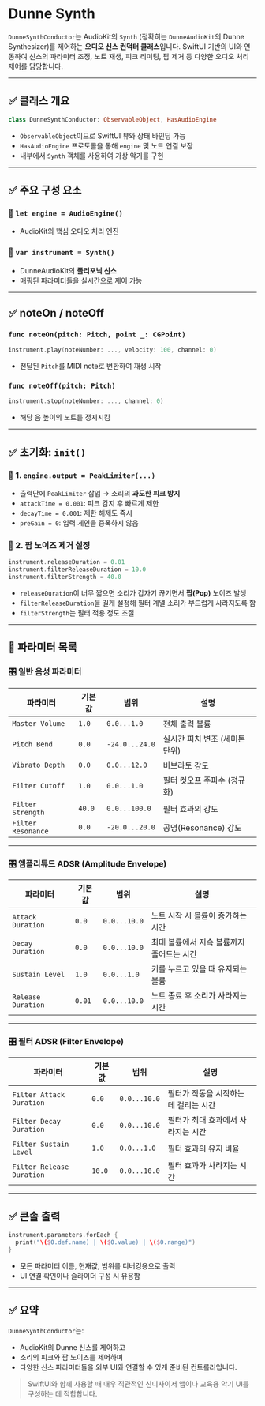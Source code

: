 # Dunne Synth

`DunneSynthConductor`는 AudioKit의 `Synth` (정확히는 `DunneAudioKit`의 Dunne Synthesizer)를 제어하는 **오디오 신스 컨덕터 클래스**입니다.
SwiftUI 기반의 UI와 연동하여 신스의 파라미터 조정, 노트 재생, 피크 리미팅, 팝 제거 등 다양한 오디오 처리 제어를 담당합니다.

---

## ✅ 클래스 개요

```swift
class DunneSynthConductor: ObservableObject, HasAudioEngine
```

* `ObservableObject`이므로 SwiftUI 뷰와 상태 바인딩 가능
* `HasAudioEngine` 프로토콜을 통해 `engine` 및 노드 연결 보장
* 내부에서 `Synth` 객체를 사용하여 가상 악기를 구현

---

## ✅ 주요 구성 요소

### 🔹 `let engine = AudioEngine()`

* AudioKit의 핵심 오디오 처리 엔진

### 🔹 `var instrument = Synth()`

* DunneAudioKit의 **폴리포닉 신스**
* 매핑된 파라미터들을 실시간으로 제어 가능

---

## ✅ noteOn / noteOff

### `func noteOn(pitch: Pitch, point _: CGPoint)`

```swift
instrument.play(noteNumber: ..., velocity: 100, channel: 0)
```

* 전달된 `Pitch`를 MIDI note로 변환하여 재생 시작

### `func noteOff(pitch: Pitch)`

```swift
instrument.stop(noteNumber: ..., channel: 0)
```

* 해당 음 높이의 노트를 정지시킴

---

## ✅ 초기화: `init()`

### 🔸 1. `engine.output = PeakLimiter(...)`

* 출력단에 `PeakLimiter` 삽입 → 소리의 **과도한 피크 방지**
* `attackTime = 0.001`: 피크 감지 후 빠르게 제한
* `decayTime = 0.001`: 제한 해제도 즉시
* `preGain = 0`: 입력 게인을 증폭하지 않음

### 🔸 2. 팝 노이즈 제거 설정

```swift
instrument.releaseDuration = 0.01
instrument.filterReleaseDuration = 10.0
instrument.filterStrength = 40.0
```

* `releaseDuration`이 너무 짧으면 소리가 갑자기 끊기면서 **팝(Pop)** 노이즈 발생
* `filterReleaseDuration`을 길게 설정해 필터 계열 소리가 부드럽게 사라지도록 함
* `filterStrength`는 필터 적용 정도 조절

---

## 🧪 파라미터 목록

### 🎛 일반 음성 파라미터

| 파라미터               | 기본값    | 범위             | 설명                 |
| ------------------ | ------ | -------------- | ------------------ |
| `Master Volume`    | `1.0`  | `0.0...1.0`    | 전체 출력 볼륨           |
| `Pitch Bend`       | `0.0`  | `-24.0...24.0` | 실시간 피치 변조 (세미톤 단위) |
| `Vibrato Depth`    | `0.0`  | `0.0...12.0`   | 비브라토 강도            |
| `Filter Cutoff`    | `1.0`  | `0.0...1.0`    | 필터 컷오프 주파수 (정규화)   |
| `Filter Strength`  | `40.0` | `0.0...100.0`  | 필터 효과의 강도          |
| `Filter Resonance` | `0.0`  | `-20.0...20.0` | 공명(Resonance) 강도   |

---

### 🎛 앰플리튜드 ADSR (Amplitude Envelope)

| 파라미터               | 기본값    | 범위           | 설명                      |
| ------------------ | ------ | ------------ | ----------------------- |
| `Attack Duration`  | `0.0`  | `0.0...10.0` | 노트 시작 시 볼륨이 증가하는 시간     |
| `Decay Duration`   | `0.0`  | `0.0...10.0` | 최대 볼륨에서 지속 볼륨까지 줄어드는 시간 |
| `Sustain Level`    | `1.0`  | `0.0...1.0`  | 키를 누르고 있을 때 유지되는 볼륨     |
| `Release Duration` | `0.01` | `0.0...10.0` | 노트 종료 후 소리가 사라지는 시간     |

---

### 🎛 필터 ADSR (Filter Envelope)

| 파라미터                      | 기본값    | 범위           | 설명                    |
| ------------------------- | ------ | ------------ | --------------------- |
| `Filter Attack Duration`  | `0.0`  | `0.0...10.0` | 필터가 작동을 시작하는 데 걸리는 시간 |
| `Filter Decay Duration`   | `0.0`  | `0.0...10.0` | 필터가 최대 효과에서 사라지는 시간   |
| `Filter Sustain Level`    | `1.0`  | `0.0...1.0`  | 필터 효과의 유지 비율          |
| `Filter Release Duration` | `10.0` | `0.0...10.0` | 필터 효과가 사라지는 시간        |

---

## ✅ 콘솔 출력

```swift
instrument.parameters.forEach {
  print("\($0.def.name) | \($0.value) | \($0.range)")
}
```

* 모든 파라미터 이름, 현재값, 범위를 디버깅용으로 출력
* UI 연결 확인이나 슬라이더 구성 시 유용함

---

## ✅ 요약

`DunneSynthConductor`는:

* AudioKit의 Dunne 신스를 제어하고
* 소리의 피크와 팝 노이즈를 제어하며
* 다양한 신스 파라미터들을 외부 UI와 연결할 수 있게 준비된 컨트롤러입니다.

> SwiftUI와 함께 사용할 때 매우 직관적인 신디사이저 앱이나 교육용 악기 UI를 구성하는 데 적합합니다.
